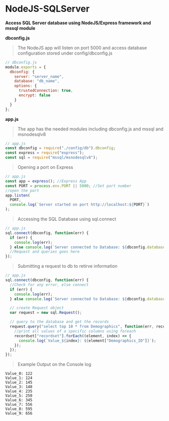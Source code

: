 # NodeJS-SQLServer

**Access SQL Server database using NodeJS/Express framework and mssql module**

**dbconfig.js**

> The NodeJS app will listen on port 5000 and access database configuration stored under config/dbconfig.js

```javascript
// dbconfig.js
module.exports = {
  dbconfig: {
    server: "server_name",
    database: "db_name",
    options: {
      trustedConnection: true,
      encrypt: false
    }
  }
};
```

**app.js**

> The app has the needed modules including dbconfig.js and mssql and msnodesqlv8

```javascript
// app.js
const dbconfig = require("./config/db").dbconfig;
const express = require("express");
const sql = require("mssql/msnodesqlv8");
```

> Opening a port on Express

```javascript
// app.js
const app = express(); //Express App
const PORT = process.env.PORT || 5000; //Set port number
//open the port
app.listen(
  PORT,
  console.log(`Server started on port http://localhost:${PORT}`)
);
```

> Accessing the SQL Database using sql.connect

```javascript
// app.js
sql.connect(dbconfig, function(err) {
  if (err) {
    console.log(err);
  } else console.log(`Server connected to Database: ${dbconfig.database} \n`);
  //Request and queries goes here
});
```

> Submitting a request to db to retirve information

```javascript
// app.js
sql.connect(dbconfig, function(err) {
  //Check for any error, else connect
  if (err) {
    console.log(err);
  } else console.log(`Server connected to Database: ${dbconfig.database} \n`);

  // create Request object
  var request = new sql.Request();

  // query to the database and get the records
  request.query("select top 10 * from Demographics", function(err, recordset) {
    //print all values of a specific columns using foreach
    recordset["recordset"].forEach((element, index) => {
      console.log(`Value_${index}: ${element["Demographics_ID"]}`);
    });
  });
});
```

> Example Output on the Console log

```
Value_0: 122
Value_1: 124
Value_2: 145
Value_3: 148
Value_4: 235
Value_5: 250
Value_6: 345
Value_7: 556
Value_8: 595
Value_9: 656
```

